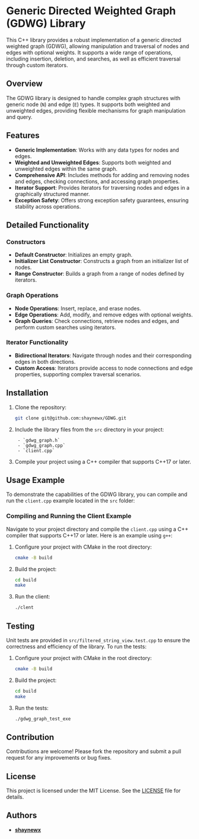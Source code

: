 # Generic Directed Weighted Graph (GDWG) Library

This C++ library provides a robust implementation of a generic directed weighted graph (GDWG), allowing manipulation and traversal of nodes and edges with optional weights. It supports a wide range of operations, including insertion, deletion, and searches, as well as efficient traversal through custom iterators.

## Overview
The GDWG library is designed to handle complex graph structures with generic node (`N`) and edge (`E`) types. It supports both weighted and unweighted edges, providing flexible mechanisms for graph manipulation and query.

## Features
- **Generic Implementation**: Works with any data types for nodes and edges.
- **Weighted and Unweighted Edges**: Supports both weighted and unweighted edges within the same graph.
- **Comprehensive API**: Includes methods for adding and removing nodes and edges, checking connections, and accessing graph properties.
- **Iterator Support**: Provides iterators for traversing nodes and edges in a graphically structured manner.
- **Exception Safety**: Offers strong exception safety guarantees, ensuring stability across operations.

## Detailed Functionality
### Constructors
- **Default Constructor**: Initializes an empty graph.
- **Initializer List Constructor**: Constructs a graph from an initializer list of nodes.
- **Range Constructor**: Builds a graph from a range of nodes defined by iterators.

### Graph Operations
- **Node Operations**: Insert, replace, and erase nodes.
- **Edge Operations**: Add, modify, and remove edges with optional weights.
- **Graph Queries**: Check connections, retrieve nodes and edges, and perform custom searches using iterators.

### Iterator Functionality
- **Bidirectional Iterators**: Navigate through nodes and their corresponding edges in both directions.
- **Custom Access**: Iterators provide access to node connections and edge properties, supporting complex traversal scenarios.

## Installation
1. Clone the repository:
    ```sh
    git clone git@github.com:shaynewx/GDWG.git
    ```
2. Include the library files from the `src` directory in your project:
   ```
    - `gdwg_graph.h`
    - `gdwg_graph.cpp`
    - `client.cpp`
    ```

3. Compile your project using a C++ compiler that supports C++17 or later.

## Usage Example
To demonstrate the capabilities of the GDWG library, you can compile and run the `client.cpp` example located in the `src` folder:
### Compiling and Running the Client Example
Navigate to your project directory and compile the `client.cpp` using a C++ compiler that supports C++17 or later. Here is an example using `g++`:

1. Configure your project with CMake in the root directory:
    ```sh
    cmake -B build
    ```
2. Build the project:
    ```sh
    cd build
    make
    ```
3. Run the client:
    ```sh
    ./clent
    ```

## Testing
Unit tests are provided in `src/filtered_string_view.test.cpp` to ensure the correctness and efficiency of the library. To run the tests:

1. Configure your project with CMake in the root directory:
    ```sh
    cmake -B build
    ```
2. Build the project:
    ```sh
    cd build
    make
    ```
3. Run the tests:
    ```sh
    ./gdwg_graph_test_exe
    ```

## Contribution

Contributions are welcome! Please fork the repository and submit a pull request for any improvements or bug fixes.

## License

This project is licensed under the MIT License. See the [LICENSE](LICENSE) file for details.

## Authors
- **[shaynewx](https://github.com/shaynewx)**